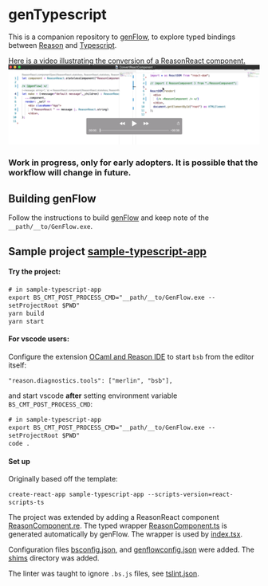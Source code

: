 # genTypescript

This is a companion repository to [genFlow](https://github.com/cristianoc/genFlow), to explore
typed bindings between [Reason](https://reasonml.github.io/) and [Typescript](https://www.typescriptlang.org/).

[Here is a video illustrating the conversion of a ReasonReact component.](https://youtu.be/tlLoikU-etw)
[![IMAGE ALT TEXT HERE](assets/ConvertReactComponent.png)](https://youtu.be/tlLoikU-etw)

### Work in progress, only for early adopters. It is possible that the workflow will change in future.


## Building genFlow

Follow the instructions to build [genFlow](https://github.com/cristianoc/genFlow) and keep note of the `__path/__to/GenFlow.exe`.


## Sample project [sample-typescript-app](sample-typescript-app)

#### Try the project:

```
# in sample-typescript-app
export BS_CMT_POST_PROCESS_CMD="__path/__to/GenFlow.exe --setProjectRoot $PWD"
yarn build
yarn start
```

#### For vscode users:
Configure the extension [OCaml and Reason IDE](https://marketplace.visualstudio.com/items?itemName=freebroccolo.reasonml) to start `bsb` from the editor itself:
```
"reason.diagnostics.tools": ["merlin", "bsb"],
```
and start vscode **after** setting environment variable `BS_CMT_POST_PROCESS_CMD`:

```
# in sample-typescript-app
export BS_CMT_POST_PROCESS_CMD="__path/__to/GenFlow.exe --setProjectRoot $PWD"
code .
```

#### Set up

Originally based off the template:
```
create-react-app sample-typescript-app --scripts-version=react-scripts-ts
```


The project was extended by adding a ReasonReact component [ReasonComponent.re](sample-typescript-app/src/ReasonComponent.re). The typed wrapper [ReasonComponent.ts](sample-typescript-app/src/ReasonComponent.ts) is generated automatically by genFlow. The wrapper is used by [index.tsx](sample-typescript-app/src/index.tsx).

Configuration files [bsconfig.json](sample-typescript-app/bsconfig.json), and [genflowconfig.json](sample-typescript-app/genflowconfig.json) were added.
The [shims](sample-typescript-app/src/shims) directory was added.

The linter was taught to ignore `.bs.js` files, see [tslint.json](sample-typescript-app/tslint.json).
